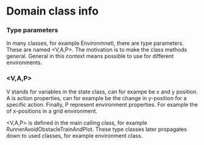 # Domain class info

### Type parameters

In many classes, for example EnvironmnetI, there are type parameters. These are named <V,A,P>.
The motivation is to make the class methods general. General in this context means possible to 
use for different environments.

### <V,A,P>
V stands for variables in the state class, can for exampe be x and y position.
A is action properties, can for example be the change in y-position for a specific action.
Finally, P represent environment properties. For example the of x-positions in a grid environment.

<V,A,P> is defined in the main calling class, for example RunnerAvoidObstacleTrainAndPlot.
These type classes later propagates down to used classes, for example environment class.









